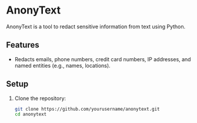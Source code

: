 # AnonyText

AnonyText is a tool to redact sensitive information from text using Python.

## Features

- Redacts emails, phone numbers, credit card numbers, IP addresses, and named entities (e.g., names, locations).

## Setup

1. Clone the repository:
   ```bash
   git clone https://github.com/yourusername/anonytext.git
   cd anonytext
   ```
